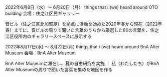 2022年6月8日（水）〜 6月20日（月）
things that i (we) heard around OTO building
会場：住之江区民ギャラリー

音ビル（住之江区北加賀屋）を拠点に活動を始めた2020年春から現在（2022年春）までに、音ビルの周りで聞いた言葉のうちから厳選した80の言葉を、住之江区役所内のギャラリースペースに展示する


2022年8月17日(水) 〜 8月22日(月)
things that i (we) heard around BnA Alter Museum
会場：BnA Alter Museum

BnA Alter Museumに滞在し、夏の自由研究を実施 ｜ 私（わたしたち）がBnA Alter Museumの周りで聞いた言葉を集めた地図を作る
